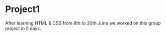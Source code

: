 # Project1
After learning HTML & CSS from 8th to 20th June we worked on this group project in 5 days.
